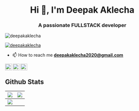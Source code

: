 <h1 align="center">Hi 👋, I'm Deepak Aklecha</h1>
<h3 align="center">A passionate FULLSTACK developer</h3>

<p align="left"> <img src="https://komarev.com/ghpvc/?username=deepakaklecha&label=Profile%20views&color=0e75b6&style=flat" alt="deepakaklecha" /> </p>

<p align="left"> <a href="https://github.com/ryo-ma/github-profile-trophy"><img src="https://github-profile-trophy.vercel.app/?username=deepakaklecha" alt="deepakaklecha" /></a> </p>


- 📫 How to reach me **deepakaklecha2020@gmail.com**
 <a href="https://twitter.com/DeepakAklecha1">
  <img align="left" alt="Deepak's Twitter" width="22px" src="https://cdn.jsdelivr.net/npm/simple-icons@v3/icons/twitter.svg" />
</a>
<a href="https://www.linkedin.com/in/deepak-aklecha-88a633198/">
  <img align="left" alt="Deepak's LinkedIn" width="22px" src="https://cdn.jsdelivr.net/npm/simple-icons@v3/icons/linkedin.svg" />
</a>
<a href="https://github.com/deepakaklecha">
  <img align="left" alt="Shreya's Github" width="22px" src="https://cdn.jsdelivr.net/npm/simple-icons@v3/icons/github.svg" />
</a>
<br>

## Github Stats

<img src="https://github-readme-stats.vercel.app/api?username=deepakaklecha&&show_icons=true&count_private=true&theme=github_dark">|<img src="https://github-readme-streak-stats.herokuapp.com/?user=deepakaklecha&theme=blueberry_duo"/>
|---|---|
<img src="https://github-readme-stats.vercel.app/api/top-langs/?username=deepakaklecha&layout=compact&theme=github_dark"/>|



